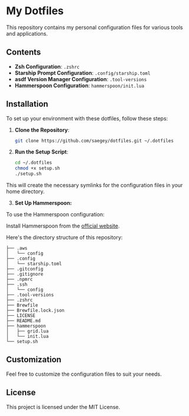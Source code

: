 # My Dotfiles

This repository contains my personal configuration files for various tools and applications.

## Contents

- **Zsh Configuration**: `.zshrc`
- **Starship Prompt Configuration**: `.config/starship.toml`
- **asdf Version Manager Configuration**: `.tool-versions`
- **Hammerspoon Configuration**: `hammerspoon/init.lua`

## Installation

To set up your environment with these dotfiles, follow these steps:

1. **Clone the Repository**:

   ```sh
   git clone https://github.com/saegey/dotfiles.git ~/.dotfiles

2. **Run the Setup Script**:
   ```sh
   cd ~/.dotfiles
   chmod +x setup.sh
   ./setup.sh

This will create the necessary symlinks for the configuration files in your home directory.

3. **Set Up Hammerspoon:**

To use the Hammerspoon configuration:

Install Hammerspoon from the [official website](https://www.hammerspoon.org/).

Here's the directory structure of this repository:

```
├── .aws
│   └── config
├── .config
│   └── starship.toml
├── .gitconfig
├── .gitignore
├── .npmrc
├── .ssh
│   └── config
├── .tool-versions
├── .zshrc
├── Brewfile
├── Brewfile.lock.json
├── LICENSE
├── README.md
├── hammerspoon
│   ├── grid.lua
│   └── init.lua
└── setup.sh
```

## Customization

Feel free to customize the configuration files to suit your needs.

## License

This project is licensed under the MIT License.
